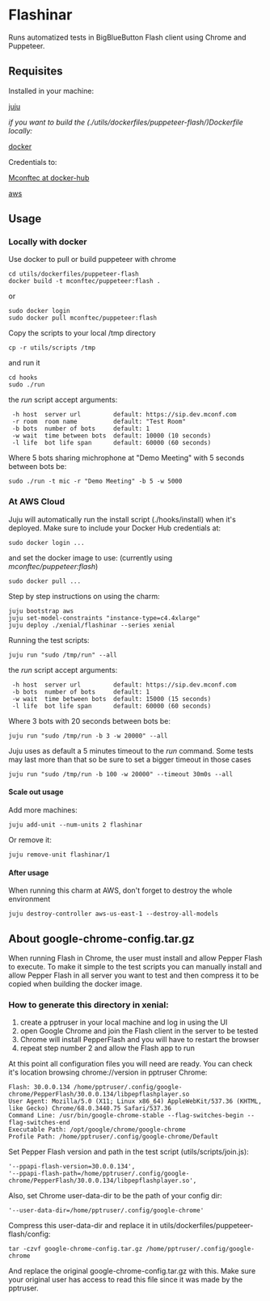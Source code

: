 # Flashinar

Runs automatized tests in BigBlueButton Flash client using Chrome and Puppeteer.

## Requisites

Installed in your machine:

[juju](https://docs.jujucharms.com/2.3/en/reference-install)

*if you want to build the (./utils/dockerfiles/puppeteer-flash/)Dockerfile locally:*

[docker](https://docs.docker.com/install/linux/docker-ce/ubuntu)

Credentials to:

[Mconftec at docker-hub](https://hub.docker.com/r/mconftec)

[aws](https://docs.jujucharms.com/2.3/en/help-aws)

## Usage

### Locally with docker

Use docker to pull or build puppeteer with chrome
```shell
cd utils/dockerfiles/puppeteer-flash
docker build -t mconftec/puppeteer:flash .
```
or
```shell
sudo docker login
sudo docker pull mconftec/puppeteer:flash
```
Copy the scripts to your local /tmp directory
```shell
cp -r utils/scripts /tmp
```
and run it
```shell
cd hooks
sudo ./run
```
the *run* script accept arguments:
```
 -h host  server url         default: https://sip.dev.mconf.com
 -r room  room name          default: "Test Room"
 -b bots  number of bots     default: 1
 -w wait  time between bots  default: 10000 (10 seconds)
 -l life  bot life span      default: 60000 (60 seconds)
```
Where 5 bots sharing michrophone at "Demo Meeting" with 5 seconds between bots be:
```shell
sudo ./run -t mic -r "Demo Meeting" -b 5 -w 5000
```

### At AWS Cloud

Juju will automatically run the install script (./hooks/install) when it's
deployed. Make sure to include your Docker Hub credentials at:
```shell
sudo docker login ...
```
and set the docker image to use: (currently using *mconftec/puppeteer:flash*)
```shell
sudo docker pull ...
```
Step by step instructions on using the charm:
```shell
juju bootstrap aws
juju set-model-constraints "instance-type=c4.4xlarge"
juju deploy ./xenial/flashinar --series xenial
```
Running the test scripts:
```shell
juju run "sudo /tmp/run" --all
```
the *run* script accept arguments:
```
 -h host  server url         default: https://sip.dev.mconf.com
 -b bots  number of bots     default: 1
 -w wait  time between bots  default: 15000 (15 seconds)
 -l life  bot life span      default: 60000 (60 seconds)
```
Where 3 bots with 20 seconds between bots be:
```shell
juju run "sudo /tmp/run -b 3 -w 20000" --all
```
Juju uses as default a 5 minutes timeout to the _run_ command. Some tests may
last more than that so be sure to set a bigger timeout in those cases
```shell
juju run "sudo /tmp/run -b 100 -w 20000" --timeout 30m0s --all
```

#### Scale out usage

Add more machines:
```shell
juju add-unit --num-units 2 flashinar
```
Or remove it:
```shell
juju remove-unit flashinar/1
```

#### After usage

When running this charm at AWS, don't forget to destroy the whole environment
```shell
juju destroy-controller aws-us-east-1 --destroy-all-models
```

## About google-chrome-config.tar.gz

When running Flash in Chrome, the user must install and allow Pepper Flash to execute.
To make it simple to the test scripts you can manually install and allow Pepper Flash
in all server you want to test and then compress it to be copied when building the docker image.

### How to generate this directory in xenial:

  1. create a pptruser in your local machine and log in using the UI
  2. open Google Chrome and join the Flash client in the server to be tested
  3. Chrome will install PepperFlash and you will have to restart the browser
  4. repeat step number 2 and allow the Flash app to run

At this point all configuration files you will need are ready.
You can check it's location browsing chrome://version in pptruser Chrome:
```
Flash: 30.0.0.134 /home/pptruser/.config/google-chrome/PepperFlash/30.0.0.134/libpepflashplayer.so
User Agent: Mozilla/5.0 (X11; Linux x86_64) AppleWebKit/537.36 (KHTML, like Gecko) Chrome/68.0.3440.75 Safari/537.36
Command Line: /usr/bin/google-chrome-stable --flag-switches-begin --flag-switches-end
Executable Path: /opt/google/chrome/google-chrome
Profile Path: /home/pptruser/.config/google-chrome/Default
```
Set Pepper Flash version and path in the test script (utils/scripts/join.js):
```
'--ppapi-flash-version=30.0.0.134',
'--ppapi-flash-path=/home/pptruser/.config/google-chrome/PepperFlash/30.0.0.134/libpepflashplayer.so',
```
Also, set Chrome user-data-dir to be the path of your config dir:
```
'--user-data-dir=/home/pptruser/.config/google-chrome'
```
Compress this user-data-dir and replace it in utils/dockerfiles/puppeteer-flash/config:
```shell
tar -czvf google-chrome-config.tar.gz /home/pptruser/.config/google-chrome
```
And replace the original google-chrome-config.tar.gz with this.
Make sure your original user has access to read this file since it was made by the pptruser.

